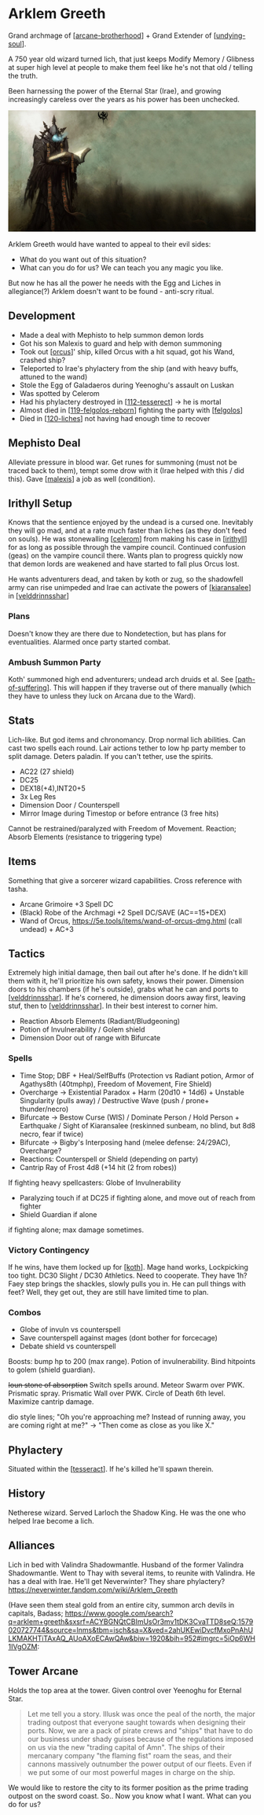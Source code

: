 # Arklem Greeth
Grand archmage of [[arcane-brotherhood]] + Grand Extender of [[undying-soul]].

A 750 year old wizard turned lich, that just keeps Modify Memory / Glibness at super high level at people to make them feel like he's not that old / telling the truth.

Been harnessing the power of the Eternal Star (Irae), and growing increasingly careless over the years as his power has been unchecked.

![](arklem.jpg)

Arklem Greeth would have wanted to appeal to their evil sides:
- What do you want out of this situation?
- What can you do for us? We can teach you any magic you like.

But now he has all the power he needs with the Egg and Liches in allegiance(?)
Arklem doesn't want to be found - anti-scry ritual.

## Development
- Made a deal with Mephisto to help summon demon lords
- Got his son Malexis to guard and help with demon summoning
- Took out [[orcus]]' ship, killed Orcus with a hit squad, got his Wand, crashed ship?
- Teleported to Irae's phylactery from the ship (and with heavy buffs, attuned to the wand)
- Stole the Egg of Galadaeros during Yeenoghu's assault on Luskan
- Was spotted by Celerom
- Had his phylactery destroyed in [[112-tesserect]] -> he is mortal
- Almost died in [[119-felgolos-reborn]] fighting the party with [[felgolos]]
- Died in [[120-liches]] not having had enough time to recover

## Mephisto Deal
Alleviate pressure in blood war. Get runes for summoning (must not be traced back to them), tempt some drow with it (Irae helped with this / did this). Gave [[malexis]] a job as well (condition).

## Irithyll Setup
Knows that the sentience enjoyed by the undead is a cursed one. Inevitably they will go mad, and at a rate much faster than liches (as they don't feed on souls).
He was stonewalling [[celerom]] from making his case in [[irithyll]] for as long as possible through the vampire council.
Continued confusion (geas) on the vampire council there.
Wants plan to progress quickly now that demon lords are weakened and have started to fall plus Orcus lost.

He wants adventurers dead, and taken by koth or zug, so the shadowfell army can rise unimpeded and Irae can activate the powers of [[kiaransalee]] in [[velddrinnsshar]]

### Plans
Doesn't know they are there due to Nondetection, but has plans for eventualities.
Alarmed once party started combat.

### Ambush Summon Party
Koth' summoned high end adventurers; undead arch druids et al. See [[path-of-suffering]].
This will happen if they traverse out of there manually (which they have to unless they luck on Arcana due to the Ward).

## Stats
Lich-like. But god items and chronomancy. Drop normal lich abilities.
Can cast two spells each round.
Lair actions tether to low hp party member to split damage.
Deters paladin. If you can't tether, use the spirits.

- AC22 (27 shield)
- DC25
- DEX18(+4),INT20+5
- 3x Leg Res
- Dimension Door / Counterspell
- Mirror Image during Timestop or before entrance (3 free hits)

Cannot be restrained/paralyzed with Freedom of Movement.
Reaction; Absorb Elements (resistance to triggering type)

## Items
Something that give a sorcerer wizard capabilities. Cross reference with tasha.

- Arcane Grimoire +3 Spell DC
- (Black) Robe of the Archmagi +2 Spell DC/SAVE (AC==15+DEX)
- Wand of Orcus, https://5e.tools/items/wand-of-orcus-dmg.html (call undead) + AC+3

## Tactics
Extremely high initial damage, then bail out after he's done. If he didn't kill them with it, he'll prioritize his own safety, knows their power.
Dimension doors to his chambers (if he's outside), grabs what he can and ports to [[velddrinnsshar]].
If he's cornered, he dimension doors away first, leaving stuf, then to [[velddrinnsshar]].
In their best interest to corner him.
- Reaction Absorb Elements (Radiant/Bludgeoning)
- Potion of Invulnerability / Golem shield
- Dimension Door out of range with Bifurcate

### Spells
- Time Stop; DBF + Heal/SelfBuffs (Protection vs Radiant potion, Armor of Agathys8th (40tmphp), Freedom of Movement, Fire Shield)
- Overcharge -> Existential Paradox + Harm (20d10 + 14d6) + Unstable Singularity (pulls away) / Destructive Wave (push / prone+ thunder/necro)
- Bifurcate -> Bestow Curse (WIS) / Dominate Person / Hold Person + Earthquake / Sight of Kiaransalee (reskinned sunbeam, no blind, but 8d8 necro, fear if twice)
- Bifurcate -> Bigby's Interposing hand (melee defense: 24/29AC), Overcharge?
- Reactions: Counterspell or Shield (depending on party)
- Cantrip Ray of Frost 4d8 (+14 hit (2 from robes))

If fighting heavy spellcasters: Globe of Invulnerability
- Paralyzing touch if at DC25 if fighting alone, and move out of reach from fighter
- Shield Guardian if alone

if fighting alone; max damage sometimes.

### Victory Contingency
If he wins, have them locked up for [[koth]].
Mage hand works, Lockpicking too tight. DC30 Slight / DC30 Athletics. Need to cooperate. They have 1h?
Faey step brings the shackles, slowly pulls you in. He can pull things with feet?
Well, they get out, they are still have limited time to plan.

### Combos
- Globe of invuln vs counterspell
- Save counterspell against mages (dont bother for forcecage)
- Debate shield vs counterspell

Boosts: bump hp to 200 (max range). Potion of invulnerability.
Bind hitpoints to golem (shield guardian).

~~Ioun stone of absorption~~
Switch spells around. Meteor Swarm over PWK. Prismatic spray.
Prismatic Wall over PWK. Circle of Death 6th level.
Maximize cantrip damage.

dio style lines; "Oh you're approaching me? Instead of running away, you are coming right at me?" -> "Then come as close as you like X."

## Phylactery
Situated within the [[tesseract]].
If he's killed he'll spawn therein.

## History
Netherese wizard. Served Larloch the Shadow King. He was the one who helped Irae become a lich.

## Alliances
Lich in bed with Valindra Shadowmantle.
Husband of the former Valindra Shadowmantle. Went to Thay with several items, to reunite with Valindra. He has a deal with Irae. He'll get Neverwinter? They share phylactery?
https://neverwinter.fandom.com/wiki/Arklem_Greeth

(Have seen them steal gold from an entire city, summon arch devils in capitals,
Badass; https://www.google.com/search?q=arklem+greeth&sxsrf=ACYBGNQtCBImUsOr3mv1tDK3CvaTTD8seQ:1579020727744&source=lnms&tbm=isch&sa=X&ved=2ahUKEwiDvcfMxoPnAhULKMAKHTiTAxAQ_AUoAXoECAwQAw&biw=1920&bih=952#imgrc=5iOp6WH1IVgOZM:

## Tower Arcane
Holds the top area at the tower. Given control over Yeenoghu for Eternal Star.

> Let me tell you a story. Illusk was once the peal of the north, the major trading outpost that everyone saught towards when designing their ports. Now, we are a pack of pirate crews and "ships" that have to do our business under shady guises because of the regulations imposed on us via the new "trading capital of Amn". The ships of their mercanary company "the flaming fist" roam the seas, and their cannons massively outnumber the power output of our fleets. Even if we put some of our most powerful mages in charge on the ship.

We would like to restore the city to its former position as the prime trading outpost on the sword coast. So.. Now you know what I want. What can you do for us?

[//begin]: # "Autogenerated link references for markdown compatibility"
[arcane-brotherhood]: ../factions/arcane-brotherhood "Arcane Brotherhood"
[undying-soul]: ../factions/undying-soul "Undying Soul"
[orcus]: ../deities/orcus "Orcus"
[112-tesserect]: ../recaps/112-tesserect "112-tesserect"
[119-felgolos-reborn]: ../recaps/119-felgolos-reborn "119-felgolos-reborn"
[felgolos]: felgolos "Felgolos"
[120-liches]: ../recaps/120-liches "120-liches"
[malexis]: malexis "Malexis"
[celerom]: celerom "Celerum"
[irithyll]: ../east/irithyll "Irithyll"
[kiaransalee]: ../deities/kiaransalee "Kiaransalee"
[velddrinnsshar]: ../east/velddrinnsshar "V'elddrinnsshar"
[path-of-suffering]: ../east/path-of-suffering "Path of Suffering"
[koth]: koth "Koth M'gog"
[tesseract]: ../planar/tesseract "Tesseract"
[//end]: # "Autogenerated link references"
